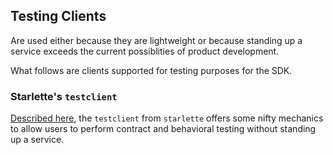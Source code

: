 ## Testing Clients

Are used either because they are lightweight or because standing up a service exceeds the current possiblities of product development.

What follows are clients supported for testing purposes for the SDK.

### Starlette's `testclient`

[Described here](https://www.starlette.io/testclient/), the `testclient` from `starlette` offers some nifty mechanics to allow users to perform contract and behavioral testing without standing up a service.
